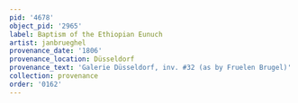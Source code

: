 ```yaml
---
pid: '4678'
object_pid: '2965'
label: Baptism of the Ethiopian Eunuch
artist: janbrueghel
provenance_date: '1806'
provenance_location: Düsseldorf
provenance_text: 'Galerie Düsseldorf, inv. #32 (as by Fruelen Brugel)'
collection: provenance
order: '0162'
---
```

